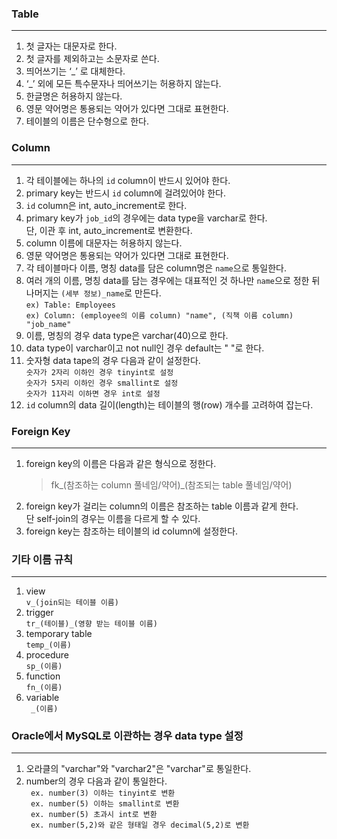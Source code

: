 ### Table
------------------------------------
1. 첫 글자는 대문자로 한다.
2. 첫 글자를 제외하고는 소문자로 쓴다. </br>
3. 띄어쓰기는 ‘_’ 로 대체한다.
4. ‘_’ 외에 모든 특수문자나 띄어쓰기는 허용하지 않는다. </br>
5. 한글명은 허용하지 않는다.
6. 영문 약어명은 통용되는 약어가 있다면 그대로 표현한다.
7. 테이블의 이름은 단수형으로 한다.

### Column
---------------------------------
1. 각 테이블에는 하나의 `id` column이 반드시 있어야 한다.
2. primary key는 반드시 `id` column에 걸려있어야 한다.
3. `id` column은 int, auto_increment로 한다.
4. primary key가 `job_id`의 경우에는 data type을 varchar로 한다. </br>
   단, 이관 후 int, auto_increment로 변환한다.</br>
5. column 이름에 대문자는 허용하지 않는다.
6. 영문 약어명은 통용되는 약어가 있다면 그대로 표현한다.
7. 각 테이블마다 이름, 명칭 data를 담은 column명은 `name`으로 통일한다.
8. 여러 개의 이름, 명칭 data를 담는 경우에는 대표적인 것 하나만 `name`으로 정한 뒤
   나머지는 `(세부 정보)_name`로 만든다. </br>
   `ex) Table: Employees` </br>
   `ex) Column: (employee의 이름 column) "name", (직책 이름 column) "job_name"` </br> 
9. 이름, 명칭의 경우 data type은 varchar(40)으로 한다.
10. data type이 varchar이고 not null인 경우 default는 " "로 한다.
11. 숫자형 data tape의 경우 다음과 같이 설정한다. </br>
   `숫자가 2자리 이하인 경우 tinyint로 설정` </br>
   `숫자가 5자리 이하인 경우 smallint로 설정` </br>
   `숫자가 11자리 이하면 경우 int로 설정` </br>
12. `id` column의 data 길이(length)는 테이블의 행(row) 개수를 고려하여 잡는다.

### Foreign Key
------------------------------------
1. foreign key의 이름은 다음과 같은 형식으로 정한다. </br>
   > fk_(참조하는 column 풀네임/약어)_(참조되는 table 풀네임/약어)
2. foreign key가 걸리는 column의 이름은 참조하는 table 이름과 같게 한다. <br>
   단 self-join의 경우는 이름을 다르게 할 수 있다.
3. foreign key는 참조하는 테이블의 id column에 설정한다.


### 기타 이름 규칙
-----------------------------------
1. view </br>
    `v_(join되는 테이블 이름)`
2. trigger </br>
    `tr_(테이블)_(영향 받는 테이블 이름)`
3. temporary table </br> 
    `temp_(이름)`
4. procedure </br> 
    `sp_(이름)` 
5. function </br>
    `fn_(이름)` 
6. variable </br>
    ` _(이름)` 
    
### Oracle에서 MySQL로 이관하는 경우 data type 설정
---------------------------------------
1. 오라클의 "varchar"와 "varchar2"은 "varchar"로 통일한다.
2. number의 경우 다음과 같이 통일한다.</br>
    ` ex. number(3) 이하는 tinyint로 변환` </br> 
    ` ex. number(5) 이하는 smallint로 변환` </br>
    ` ex. number(5) 초과시 int로 변환` </br>
    ` ex. number(5,2)와 같은 형태일 경우 decimal(5,2)로 변환` </br> 

